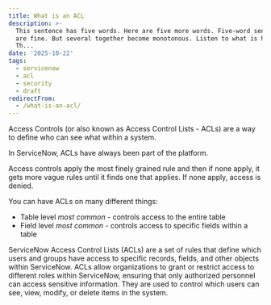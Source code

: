 ```yaml
---
title: What is an ACL
description: >-
  This sentence has five words. Here are five more words. Five-word sentences
  are fine. But several together become monotonous. Listen to what is happening.
  Th...
date: '2025-10-22'
tags:
  - servicenow
  - acl
  - security
  - draft
redirectFrom:
  - /what-is-an-acl/
---
```


Access Controls (or also known as Access Control Lists - ACLs) are a way to define who can see what within a system.

In ServiceNow, ACLs have always been part of the platform.  

Access controls apply the most finely grained rule and then if none apply, it gets more vague rules until it finds one that applies. If none apply, access is denied.

You can have ACLs on many different things:

- Table level *most common* - controls access to the entire table
- Field level *most common* - controls access to specific fields within a table



ServiceNow Access Control Lists (ACLs) are a set of rules that define which users and groups have access to specific records, fields, and other objects within ServiceNow. ACLs allow organizations to grant or restrict access to different roles within ServiceNow, ensuring that only authorized personnel can access sensitive information. They are used to control which users can see, view, modify, or delete items in the system.